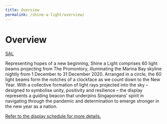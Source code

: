 ```yaml
---
title: Overview
permalink: /shine-a-light/overview/
---
```


# Overview

[SAL](/images/O1.jpg "Shine a Light")

Representing hopes of a new beginning, Shine a Light comprises 60 light beams projecting from The Promontory, illuminating the Marina Bay skyline nightly from 1 December to 31 December 2020. Arranged in a circle, the 60 light beams form the notches of a clockface as we count down to the New Year. With a collective formation of light rays projected into the sky – designed to symbolise unity, positivity and resilience – the display represents a guiding beacon that underpins Singaporeans’ spirit in navigating through the pandemic and determination to emerge stronger in the new year as a nation.  

[Refer to the display schedule for more details.][display]

[display]: /shine-a-light/display-schedule/
